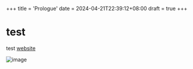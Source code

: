 +++
title = 'Prologue'
date = 2024-04-21T22:39:12+08:00
draft = true
+++
# test
test
[website](https://delisanca.top)

![image](.)
